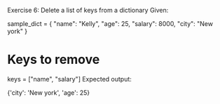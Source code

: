 Exercise 6: Delete a list of keys from a dictionary
Given:

sample_dict = {
"name": "Kelly",
"age": 25,
"salary": 8000,
"city": "New york"
}

# Keys to remove

keys = ["name", "salary"]
Expected output:

{'city': 'New york', 'age': 25}
